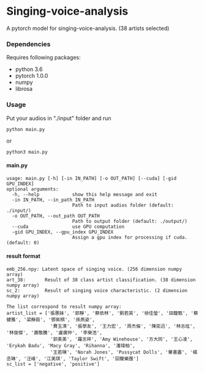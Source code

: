 # Singing-voice-analysis
A pytorch model for singing-voice-analysis. (38 artists selected)

### Dependencies

Requires following packages:

- python 3.6
- pytorch 1.0.0
- numpy
- librosa

### Usage
Put your audios in "./input" folder and run
```
python main.py
```
or
```
python3 main.py
```
#### main.py
```
usage: main.py [-h] [-in IN_PATH] [-o OUT_PATH] [--cuda] [-gid GPU_INDEX]
optional arguments:
  -h, --help            show this help message and exit
  -in IN_PATH, --in_path IN_PATH
                        Path to input audios folder (default: ./input/)
  -o OUT_PATH, --out_path OUT_PATH
                        Path to output folder (default: ./output/)
  --cuda                use GPU computation
  -gid GPU_INDEX, --gpu_index GPU_INDEX
                        Assign a gpu index for processing if cuda. (default: 0)
```
#### result format
```
emb_256.npy: Latent space of singing voice. (256 dimension numpy array)
art_38:       Result of 38 class artist classification. (38 dimension numpy array)
sc_2:         Result of singing voice characteristic. (2 dimension numpy array)

The list correspond to result numpy array:
artist_list = ['張惠妹', '郭靜', '蔡依林', '劉若英', '徐佳瑩', '田馥甄', '蔡健雅', '梁靜茹', '鄧紫棋', '孫燕姿',
                '費玉清', '張學友', '王力宏', '周杰倫', '陳奕迅', '林志炫', '林俊傑', '蕭敬騰', '盧廣仲', '李榮浩',
                '郭美美', '羅志祥', 'Amy Winehouse', '方大同', '王心凌', 'Erykah Badu', 'Macy Gray', 'Rihanna', '潘瑋柏', 
                '王若琳', 'Norah Jones', 'Pussycat Dolls', '畢書盡', '楊丞琳', '汪峰', '江美琪', 'Taylor Swift', '回聲樂團']
sc_list = ['negative', 'positive']
```
